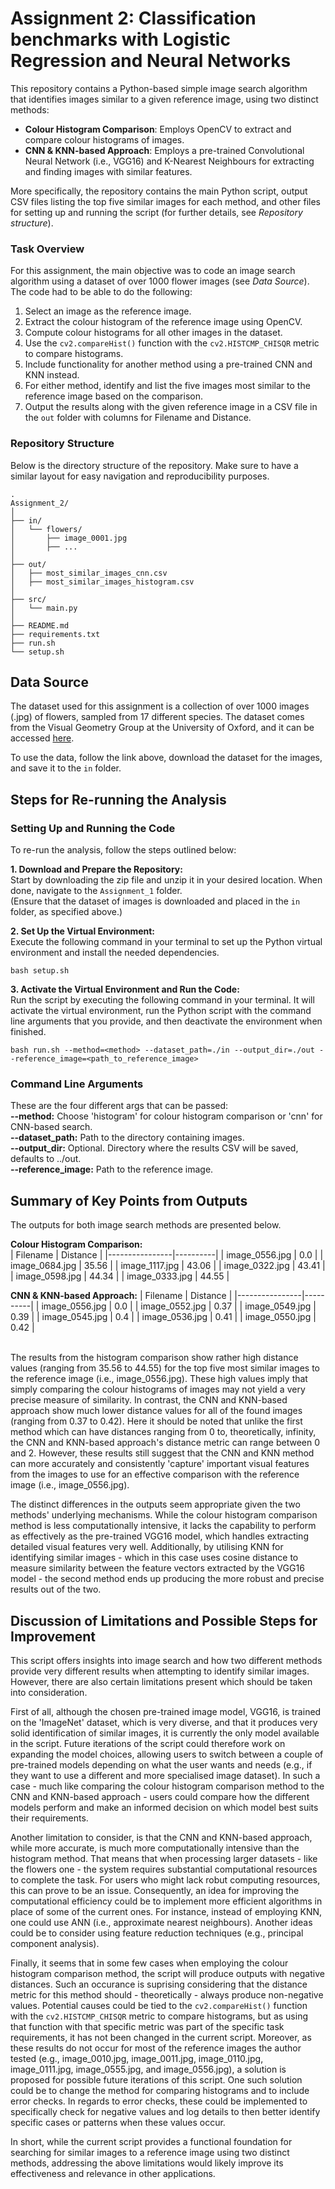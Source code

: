 # Assignment 2: Classification benchmarks with Logistic Regression and Neural Networks
This repository contains a Python-based simple image search algorithm that identifies images similar to a given reference image, using two distinct methods:
- **Colour Histogram Comparison**: Employs OpenCV to extract and compare colour histograms of images.  
- **CNN & KNN-based Approach**: Employs a pre-trained Convolutional Neural Network (i.e., VGG16) and K-Nearest Neighbours for extracting and finding images with similar features.  

More specifically, the repository contains the main Python script, output CSV files listing the top five similar images for each method, and other files for setting up and running the script (for further details, see *Repository structure*).

### Task Overview
For this assignment, the main objective was to code an image search algorithm using a dataset of over 1000 flower images (see *Data Source*).  
The code had to be able to do the following:
1. Select an image as the reference image.
2. Extract the colour histogram of the reference image using OpenCV.
3. Compute colour histograms for all other images in the dataset.
4. Use the `cv2.compareHist()` function with the `cv2.HISTCMP_CHISQR` metric to compare histograms.
5. Include functionality for another method using a pre-trained CNN and KNN instead.
6. For either method, identify and list the five images most similar to the reference image based on the comparison.
7. Output the results along with the given reference image in a CSV file in the `out` folder with columns for Filename and Distance.

### Repository Structure
Below is the directory structure of the repository. Make sure to have a similar layout for easy navigation and reproducibility purposes.
```
.
Assignment_2/
│
├── in/
│   └── flowers/
│       ├── image_0001.jpg
│       ├── ...    
│
├── out/
│   ├── most_similar_images_cnn.csv
│   ├── most_similar_images_histogram.csv
│
├── src/
│   └── main.py
│
├── README.md
├── requirements.txt
├── run.sh
└── setup.sh
```

## Data Source
The dataset used for this assignment is a collection of over 1000 images (.jpg) of flowers, sampled from 17 different species. The dataset comes from the Visual Geometry Group at the University of Oxford, and it can be accessed [here](https://www.robots.ox.ac.uk/~vgg/data/flowers/17/).  

To use the data, follow the link above, download the dataset for the images, and save it to the `in` folder.

## Steps for Re-running the Analysis
### Setting Up and Running the Code
To re-run the analysis, follow the steps outlined below:

**1. Download and Prepare the Repository:**  
Start by downloading the zip file and unzip it in your desired location. When done, navigate to the `Assignment_1` folder.  
(Ensure that the dataset of images is downloaded and placed in the `in` folder, as specified above.)

**2. Set Up the Virtual Environment:**  
Execute the following command in your terminal to set up the Python virtual environment and install the needed dependencies.
```
bash setup.sh 
```
**3. Activate the Virtual Environment and Run the Code:**  
Run the script by executing the following command in your terminal. It will activate the virtual environment, run the Python script with the command line arguments that you provide, and then deactivate the environment when finished.
```
bash run.sh --method=<method> --dataset_path=./in --output_dir=./out --reference_image=<path_to_reference_image>
```

### Command Line Arguments
These are the four different args that can be passed:  
**--method:** Choose 'histogram' for colour histogram comparison or 'cnn' for CNN-based search.  
**--dataset_path:** Path to the directory containing images.  
**--output_dir:** Optional. Directory where the results CSV will be saved, defaults to ../out.  
**--reference_image:** Path to the reference image. 

## Summary of Key Points from Outputs
The outputs for both image search methods are presented below.  

**Colour Histogram Comparison:**  
| Filename       | Distance |
|----------------|----------|
| image_0556.jpg | 0.0      |
| image_0684.jpg | 35.56    |
| image_1117.jpg | 43.06    |
| image_0322.jpg | 43.41    |
| image_0598.jpg | 44.34    |
| image_0333.jpg | 44.55    |


**CNN & KNN-based Approach:**
| Filename       | Distance |
|----------------|----------|
| image_0556.jpg | 0.0      |
| image_0552.jpg | 0.37     |
| image_0549.jpg | 0.39     |
| image_0545.jpg | 0.4      |
| image_0536.jpg | 0.41     |
| image_0550.jpg | 0.42     |
  
<br>
The results from the histogram comparison show rather high distance values (ranging from 35.56 to 44.55) for the top five most similar images to the reference image (i.e., image_0556.jpg). These high values imply that simply comparing the colour histograms of images may not yield a very precise measure of similarity. In contrast, the CNN and KNN-based approach show much lower distance values for all of the found images (ranging from 0.37 to 0.42). Here it should be noted that unlike the first method which can have distances ranging from 0 to, theoretically, infinity, the CNN and KNN-based approach's distance metric can range between 0 and 2. However, these results still suggest that the CNN and KNN method can more accurately and consistently 'capture' important visual features from the images to use for an effective comparison with the reference image (i.e., image_0556.jpg).

The distinct differences in the outputs seem appropriate given the two methods' underlying mechanisms. While the colour histogram comparison method is less computationally intensive, it lacks the capability to perform as effectively as the pre-trained VGG16 model, which handles extracting detailed visual features very well. Additionally, by utilising KNN for identifying similar images - which in this case uses cosine distance to measure similarity between the feature vectors extracted by the VGG16 model - the second method ends up producing the more robust and precise results out of the two.

## Discussion of Limitations and Possible Steps for Improvement
This script offers insights into image search and how two different methods provide very different results when attempting to identify similar images. However, there are also certain limitations present which should be taken into consideration.  

First of all, although the chosen pre-trained image model, VGG16, is trained on the 'ImageNet' dataset, which is very diverse, and that it produces very solid identification of similar images, it is currently the only model available in the script. Future iterations of the script could therefore work on expanding the model choices, allowing users to switch between a couple of pre-trained models depending on what the user wants and needs (e.g., if they want to use a different and more specialised image dataset). In such a case - much like comparing the colour histogram comparison method to the CNN and KNN-based approach - users could compare how the different models perform and make an informed decision on which model best suits their requirements.

Another limitation to consider, is that the CNN and KNN-based approach, while more accurate, is much more computationally intensive than the histogram method. That means that when processing larger datasets - like the flowers one - the system requires substantial computational resources to complete the task. For users who might lack robut computing resources, this can prove to be an issue. Consequently, an idea for improving the computational efficiency could be to implement more efficient algorithms in place of some of the current ones. For instance, instead of employing KNN, one could use ANN (i.e., approximate nearest neighbours). Another ideas could be to consider using feature reduction techniques (e.g., principal component analysis).  

Finally, it seems that in some few cases when employing the colour histogram comparison method, the script will produce outputs with negative distances. Such an occurance is suprising considering that the distance metric for this method should - theoretically - always produce non-negative values. Potential causes could be tied to the `cv2.compareHist()` function with the `cv2.HISTCMP_CHISQR` metric to compare histograms, but as using that function with that specific metric was part of the specific task requirements, it has not been changed in the current script. Moreover, as these results do not occur for most of the reference images the author tested (e.g., image_0010.jpg, image_0011.jpg, image_0110.jpg, image_0111.jpg, image_0555.jpg, and image_0556.jpg), a solution is proposed for possible future iterations of this script. One such solution could be to change the method for comparing histograms and to include error checks. In regards to error checks, these could be implemented to specifically check for negative values and log details to then better identify specific cases or patterns when these values occur.

In short, while the current script provides a functional foundation for searching for similar images to a reference image using two distinct methods, addressing the above limitations would likely improve its effectiveness and relevance in other applications.


